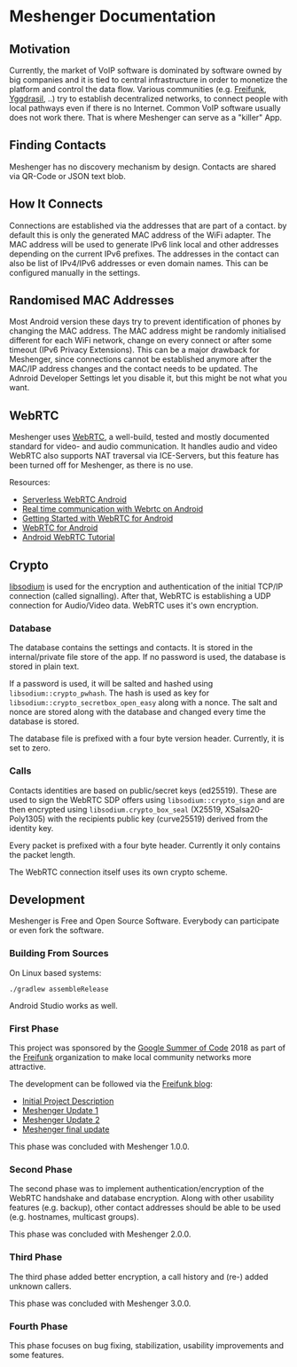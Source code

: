 Meshenger Documentation
=======================

## Motivation

Currently, the market of VoIP software is dominated by software owned by big companies and it is tied to central infrastructure in order to monetize the platform and control the data flow. Various communities (e.g. [Freifunk](https://freifunk.net/), [Yggdrasil](https://yggdrasil-network.github.io/), ..) try to establish decentralized networks, to connect people with local pathways even if there is no Internet. Common VoIP software usually does not work there. That is where Meshenger can serve as a "killer" App.

## Finding Contacts

Meshenger has no discovery mechanism by design. Contacts are shared via QR-Code or JSON text blob.

## How It Connects

Connections are established via the addresses that are part of a contact. by default this is only the generated MAC address of the WiFi adapter. The MAC address will be used to generate IPv6 link local and other addresses depending on the current IPv6 prefixes. The addresses in the contact can also be list of IPv4/IPv6 addresses or even domain names. This can be configured manually in the settings.

## Randomised MAC Addresses

Most Android version these days try to prevent identification of phones by changing the MAC address. The MAC address might be randomly initialised different for each WiFi network, change on every connect or after some timeout (IPv6 Privacy Extensions). This can be a major drawback for Meshenger, since connections cannot be established anymore after the MAC/IP address changes and the contact needs to be updated. The Adnroid Developer Settings let you disable it, but this might be not what you want.

## WebRTC

Meshenger uses [WebRTC](https://webrtc.org/), a well-build, tested and mostly documented standard for video- and audio communication. It handles audio and video WebRTC also supports NAT traversal via ICE-Servers, but this feature has been turned off for Meshenger, as there is no use.

Resources:

- [Serverless WebRTC Android](https://github.com/wojta/serverless-webrtc-android)
- [Real time communication with Webrtc on Android](https://hackernoon.com/real-time-communication-with-webrtc-on-android-f96cdcfc4771)
- [Getting Started with WebRTC for Android](https://vivekc.xyz/getting-started-with-webrtc-for-android-daab1e268ff4)
- [WebRTC for Android](https://www.amryousef.me/android-webrtc)
- [Android WebRTC Tutorial](https://github.com/GleasonK/android-webrtc-tutorial)

## Crypto

[libsodium](https://github.com/jedisct1/libsodium) is used for the encryption and authentication of the initial TCP/IP connection (called signalling). After that, WebRTC is establishing a UDP connection for Audio/Video data. WebRTC uses it's own encryption.

### Database

The database contains the settings and contacts. It is stored in the internal/private file store of the app. If no password is used, the database is stored in plain text.

If a password is used, it will be salted and hashed using `libsodium::crypto_pwhash`. The hash is used as key for `libsodium::crypto_secretbox_open_easy` along with a nonce. The salt and nonce are stored along with the database and changed every time the database is stored.

The database file is prefixed with a four byte version header. Currently, it is set to zero.

### Calls

Contacts identities are based on public/secret keys (ed25519). These are used to sign the WebRTC SDP offers using `libsodium::crypto_sign` and are then encrypted using `libsodium.crypto_box_seal` (X25519, XSalsa20-Poly1305) with the recipients public key (curve25519) derived from the identity key.

Every packet is prefixed with a four byte header. Currently it only contains the packet length.

The WebRTC connection itself uses its own crypto scheme.

## Development

Meshenger is Free and Open Source Software. Everybody can participate or even fork the software.

### Building From Sources

On Linux based systems:

```
./gradlew assembleRelease
```

Android Studio works as well.

### First Phase

This project was sponsored by the [Google Summer of Code](https://summerofcode.withgoogle.com/) 2018 as part of the [Freifunk](https://freifunk.net) organization to make local community networks more attractive.

The development can be followed via the [Freifunk blog](https://blog.freifunk.net):

* [Initial Project Description](https://projects.freifunk.net/#/projects?project=local_phone_app&lang=en)
* [Meshenger Update 1](https://blog.freifunk.net/2018/06/10/meshenger-p2p-local-network-messenger-update-1/)
* [Meshenger Update 2](https://blog.freifunk.net/2018/07/07/meshenger-p2p-local-network-messenger-update-2/)
* [Meshenger final update](https://blog.freifunk.net/2018/08/14/meshenger-p2p-local-network-messenger-final-update/)

This phase was concluded with Meshenger 1.0.0.

### Second Phase

The second phase was to implement authentication/encryption of the WebRTC handshake and database encryption.
Along with other usability features (e.g. backup), other contact addresses should be able to be used (e.g. hostnames, multicast groups).

This phase was concluded with Meshenger 2.0.0.

### Third Phase

The third phase added better encryption, a call history and (re-) added unknown callers.

This phase was concluded with Meshenger 3.0.0.

### Fourth Phase

This phase focuses on bug fixing, stabilization, usability improvements and some features.
